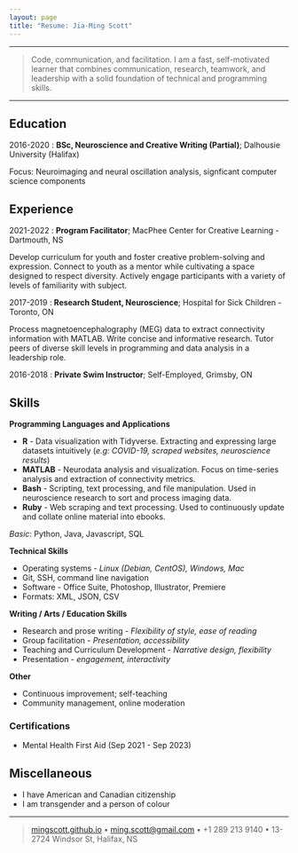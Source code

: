 ```yaml
---
layout: page
title: "Resume: Jia-Ming Scott"
---
```

----

>  Code, communication, and facilitation. I am a fast, self-motivated learner that combines communication, research, teamwork, and leadership with a solid foundation of technical and programming skills.

----

Education
---------

2016-2020
:   **BSc, Neuroscience and Creative Writing (Partial)**; Dalhousie University (Halifax)

Focus: Neuroimaging and neural oscillation analysis, signficant computer science components

Experience
----------

2021-2022
:   **Program Facilitator**; MacPhee Center for Creative Learning - Dartmouth, NS

Develop curriculum for youth and foster creative problem-solving and expression. Connect to youth as a mentor while cultivating a space designed to respect diversity. Actively engage participants with a variety of levels of familiarity with subject.

2017-2019
:   **Research Student, Neuroscience**; Hospital for Sick Children - Toronto, ON

Process magnetoencephalography (MEG) data to extract connectivity information with MATLAB. Write concise and informative research. Tutor peers of diverse skill levels in programming and data analysis in a leadership role.

2016-2018
:   **Private Swim Instructor**; Self-Employed, Grimsby, ON

Skills
--------------------

**Programming Languages and Applications**

* **R**     - Data visualization with Tidyverse. Extracting and expressing large datasets intuitively (*e.g: COVID-19, scraped websites, neuroscience results*)
* **MATLAB**    - Neurodata analysis and visualization. Focus on time-series analysis and extraction of connectivity metrics.
* **Bash**      - Scripting, text processing, and file manipulation. Used in neuroscience research to sort and process imaging data.
* **Ruby**      - Web scraping and text processing. Used to continuously update and collate online material into ebooks.

*Basic*: Python, Java, Javascript, SQL

**Technical Skills**

* Operating systems - *Linux (Debian, CentOS), Windows, Mac*
* Git, SSH, command line navigation
* Software - Office Suite, Photoshop, Illustrator, Premiere
* Formats: XML, JSON, CSV

**Writing / Arts / Education Skills**

* Research and prose writing - *Flexibility of style, ease of reading*
* Group facilitation - *Presentation, accessibility*
* Teaching and Curriculum Development - *Narrative design, flexibility*
* Presentation - *engagement, interactivity*

**Other**

* Continuous improvement; self-teaching
* Community management, online moderation

### Certifications
* Mental Health First Aid (Sep 2021 - Sep 2023)

Miscellaneous
--------------------
* I have American and Canadian citizenship
* I am transgender and a person of colour

----

> [mingscott.github.io](https://mingscott.github.io) • <ming.scott@gmail.com> • +1 289 213 9140 • 13-2724 Windsor St, Halifax, NS